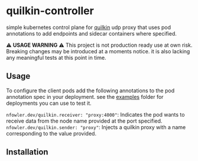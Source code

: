 # quilkin-controller

simple kubernetes control plane for [quilkin](https://github.com/googleforgames/quilkin) udp proxy that uses pod annotations to add endpoints and sidecar containers where specified.

:warning: **USAGE WARNING** :warning:
This project is not production ready use at own risk. Breaking changes may be introduced at a moments notice. it is also lacking any meaningful tests at this point in time.

## Usage

To configure the client pods add the following annotations to the pod annotation spec in your deployment.
see the [examples](examples) folder for deployments you can use to test it.

`nfowler.dev/quilkin.receiver: "proxy:4000"`: Indicates the pod wants to receive data from the node name provided at the port specified.
`nfowler.dev/quilkin.sender: "proxy"`: Injects a quilkin proxy with a name corresponding to the value provided.

## Installation
